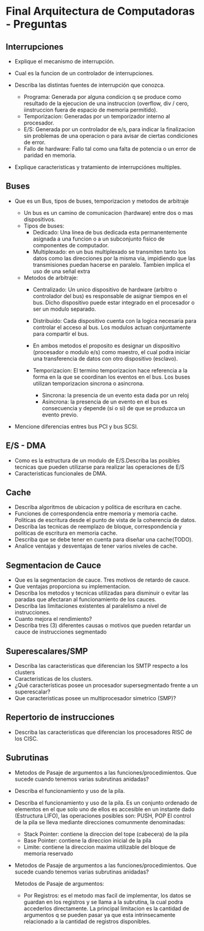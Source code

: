 Final Arquitectura de Computadoras - Preguntas
==============================================

Interrupciones
--------------

  * Explique el mecanismo de interrupción.

  * Cual es la funcion de un controlador de interrupciones.
  * Describa las distintas fuentes de interrupción que conozca.
    - Programa: Generada por alguna condicion q se produce como resultado de la
        ejecucion de una instruccion (overflow, div / cero, iinstruccion fuera
        de espacio de memoria permitido).
    - Temporizacion: Generadas por un temporizador interno al procesador.
    - E/S: Generada por un controlador de e/s, para indicar la finalizacion sin
        problemas de una operacion o para avisar de ciertas condiciones de
        error.
    - Fallo de hardware: Fallo tal como una falta de potencia o un error de
        paridad en memoria.

  * Explique caracteristicas y tratamiento de interrupciónes multiples.

Buses
-----

  * Que es un Bus, tipos de buses, temporizacion y metodos de arbitraje
    - Un bus es un camino de comunicacion (hardware) entre dos o mas
        dispositivos.
    - Tipos de buses:
        - Dedicado: Una linea de bus dedicada esta permanentemente asignada a
            una funcion o a un subconjunto fisico de componentes de computador.
        - Multiplexado: en un bus multiplexado se transmiten tanto los datos
            como las direcciones por la misma via, impidiendo que las
            transmisiones puedan hacerse en paralelo. Tambien implica el uso de
            una señal extra
    - Metodos de arbitraje:
      - Centralizado: Un unico dispositivo de hardware (arbitro o controlador
          del bus) es responsable de asignar tiempos en el bus. Dicho
          dispositivo puede estar integrado en el procesador o ser un modulo
          separado.
      - Distribuido: Cada dispositivo cuenta con la logica necesaria para
          controlar el acceso al bus. Los modulos actuan conjuntamente para
          compartir el bus.

      - En ambos metodos el proposito es designar un dispositivo (procesador o
          modulo e/s) como maestro, el cual podra iniciar una transferencia de
          datos con otro dispositivo (esclavo).

      - Temporizacion:
        El termino temporizacion hace referencia a la forma en la que se
        coordinan los eventos en el bus. Los buses utilizan temporizacion
        sincrona o asincrona.
        - Sincrona: la presencia de un evento esta dada por un reloj
        - Asincrona: la presencia de un evento en el bus es consecuencia y
            depende (si o si) de que se produzca un evento previo.

  * Mencione diferencias entres bus PCI y bus SCSI.

E/S - DMA
---------

  * Como es la estructura de un modulo de E/S.Describa las posibles tecnicas
    que pueden utilizarse para realizar las operaciones de E/S
  * Caracteristicas funcionales de DMA.

Cache
-----

  * Describa algoritmos de ubicacion y politica de escritura en cache.
  * Funciones de correspondencia entre memoria y memoria cache. Politicas de
    escritura desde el punto de vista de la coherencia de datos.
  * Describa las tecnicas de reemplazo de bloque, correspondencia y politicas
    de escritura en memoria cache.
  * Describa que se debe tener en cuenta para diseñar una cache(TODO).
  * Analice ventajas y desventajas de tener varios niveles de cache.

Segmentacion de Cauce
---------------------

  * Que es la segmentacion de cauce. Tres motivos de retardo de cauce.
  * Que ventajas proporciona su implementacion.
  * Describa los metodos y tecnicas utilizadas para disminuir o evitar las
    paradas que afectaran al funcionamiento de los cauces.
  * Describa las limitaciones existentes al paralelismo a nivel de
    instrucciones.
  * Cuanto mejora el rendimiento?
  * Describa tres (3) diferentes causas o motivos que pueden retardar un cauce
    de instrucciones segmentado

Superescalares/SMP
------------------

  * Describa las caracteristicas que diferencian los SMTP respecto a los
    clusters
  * Caracteristicas de los clusters.
  * ¿Qué características posee un procesador supersegmentado frente a un
    superescalar?
  * Que caracteristicas posee un multiprocesador simetrico (SMP)?

Repertorio de instrucciones
---------------------------

  * Describa las caracteristicas que diferencian los procesadores RISC de los
    CISC.

Subrutinas
----------

  * Metodos de Pasaje de argumentos a las funciones/procedimientos. Que sucede
    cuando tenemos varias subrutinas anidadas?
  * Describa el funcionamiento y uso de la pila.



  * Describa el funcionamiento y uso de la pila.
      Es un conjunto ordenado de elementos en el que solo uno de ellos es
      accesible en un instante dado (Estructura LIFO), las operaciones posibles
      son:  PUSH, POP
      El control de la pila se lleva mediante direcciones comunmente
      denominadas:
    - Stack Pointer: contiene la direccion del tope (cabecera) de la pila
    - Base Pointer: contiene la direccion inicial de la pila
    - Limite: contiene la direccion maxima utilizable del bloque de memoria
        reservado

  * Metodos de Pasaje de argumentos a las funciones/procedimientos. Que sucede
    cuando tenemos varias subrutinas anidadas?

    Metodos de Pasaje de argumentos:
    - Por Registros: es el metodo mas facil de implementar, los datos se
      guardan en los registros  y se llama a la subrutina, la cual podra
      accederlos directamente. La principal limitacion es la cantidad de
      argumentos q se pueden pasar ya que esta intrinsecamente relacionado a
      la cantidad de registros disponibles.

